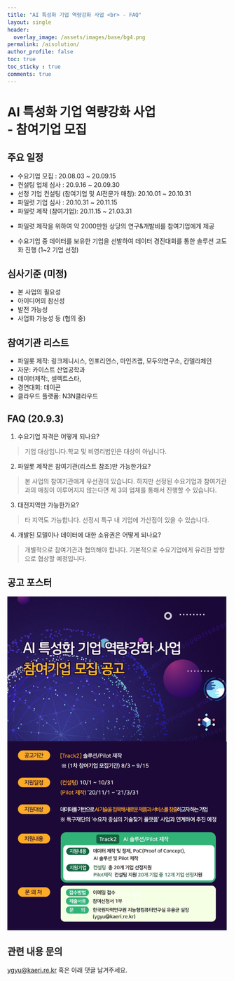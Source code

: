 ```yaml
---
title: "AI 특성화 기업 역량강화 사업 <br> - FAQ"
layout: single
header:
  overlay_image: /assets/images/base/bg4.png
permalink: /aisolution/
author_profile: false
toc: true
toc_sticky : true
comments: true
---
```



# AI 특성화 기업 역량강화 사업 <br>- 참여기업 모집

## 주요 일정
- 수요기업 모집 : 20.08.03 ~ 20.09.15
- 컨설팅 업체 심사 : 20.9.16 ~ 20.09.30
- 선정 기업 컨설팅 (참여기업 및 AI전문가 매칭): 20.10.01 ~ 20.10.31 
- 파일럿 기업 심사 : 20.10.31 ~ 20.11.15
- 파일럿 제작 (참여기업): 20.11.15 ~ 21.03.31  
* 파일럿 제작을 위하여 약 2000만원 상당의 연구&개발비를 참여기업에게 제공
- 수요기업 중 데이터를 보유한 기업을 선발하여 데이터 경진대회를 통한 솔루션 고도화 진행 (1~2 기업 선정)

## 심사기준 (미정)
- 본 사업의 필요성
- 아이디어의 참신성
- 발전 가능성
- 사업화 가능성 등 (협의 중)

## 참여기관 리스트
- 파일롯 제작: 링크제니시스, 인포리언스, 마인즈랩, 모두의연구소, 칸델라체인
- 자문: 카이스트 산업공학과
- 데이터제작:, 셀렉트스타,
- 경연대회: 데이콘
- 클라우드 플랫폼: N3N클라우드

## FAQ (20.9.3)

1. 수요기업 자격은 어떻게 되나요?
> 기업 대상입니다.학교 및 비영리법인은 대상이 아닙니다.

2. 파일롯 제작은 참여기관(리스트 참조)만 가능한가요?
> 본 사업의 참여기관에게 우선권이 있습니다. 하지만 선정된 수요기업과 참여기관과의 매칭이 이루어지지 않는다면 제 3의 업체를 통해서 진행할 수 있습니다. 

3. 대전지역만 가능한가요?
> 타 지역도 가능합니다. 선정시 특구 내 기업에 가산점이 있을 수 있습니다. 

4. 개발된 모델이나 데이터에 대한 소유권은 어떻게 되나요?
> 개별적으로 참여기관과 협의해야 합니다. 기본적으로 수요기업에게 유리한 방향으로 협상할 예정입니다.

## 공고 포스터

![역량강화사업 공고](/assets/images/posts/0901_AI.jpg)

## 관련 내용 문의
ygyu@kaeri.re.kr 혹은 아래 댓글 남겨주세요.
